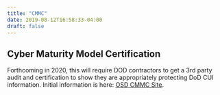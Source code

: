 ```yaml
---
title: "CMMC"
date: 2019-08-12T16:58:33-04:00
draft: false
---
```


## Cyber Maturity Model Certification

Forthcoming in 2020, this will require DOD contractors to get a 3rd party audit and certification to show they are appropriately protecting DoD CUI information.
Initial information is here: [OSD CMMC Site](https://www.acq.osd.mil/cmmc/index.html).
